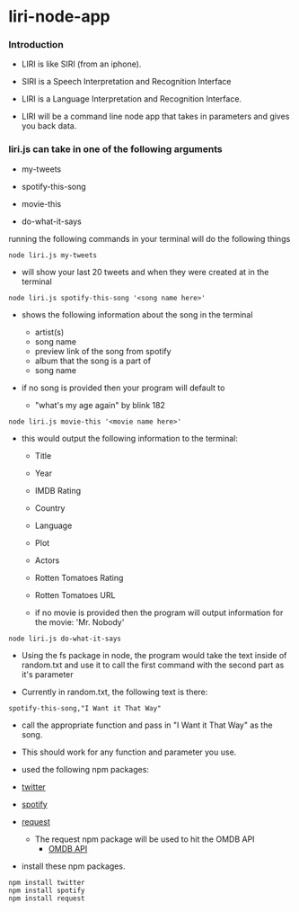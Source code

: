 # liri-node-app

### Introduction

* LIRI is like SIRI (from an iphone).

* SIRI is a Speech Interpretation and Recognition Interface

* LIRI is a Language Interpretation and Recognition Interface.

* LIRI will be a command line node app that takes in parameters and gives you back data.

### liri.js can take in one of the following arguments

* my-tweets

* spotify-this-song

* movie-this

* do-what-it-says

running the following commands in your terminal will do the following things

```
node liri.js my-tweets
```
* will show your last 20 tweets and when they were created at in the terminal

```
node liri.js spotify-this-song '<song name here>'
```

* shows the following information about the song in the terminal

	* artist(s)
	* song name
	* preview link of the song from spotify
	* album that the song is a part of
	* song name

* if no song is provided then your program will default to
	* "what's my age again" by blink 182

```
node liri.js movie-this '<movie name here>'
```

* this would output the following information to the terminal:

	* Title
	* Year
	* IMDB Rating
	* Country
	* Language
	* Plot
	* Actors
	* Rotten Tomatoes Rating 
	* Rotten Tomatoes URL

	* if no movie is provided then the program will output information for the movie: 'Mr. Nobody'
		
```
node liri.js do-what-it-says 
```

* Using the fs package in node, the program would take the text inside of random.txt and use it to call the first command with the second part as it's parameter

* Currently in random.txt, the following text is there:

```
spotify-this-song,"I Want it That Way"
```

* call the appropriate function and pass in "I Want it That Way" as the song.

* This should work for any function and parameter you use.

* used the following npm packages:
* [twitter](https://www.npmjs.com/package/twitter)
* [spotify](https://www.npmjs.com/package/spotify)
* [request](https://www.npmjs.com/package/request)
	* The request npm package will be used to hit the OMDB API
		* [OMDB API](http://www.omdbapi.com)

* install these npm packages.

```
npm install twitter
npm install spotify
npm install request
```